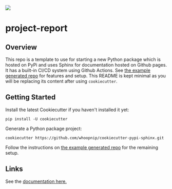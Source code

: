 
[![](https://codecov.io/gh/nickderobertis/project-report/branch/master/graph/badge.svg)](https://codecov.io/gh/nickderobertis/project-report)

# project-report

## Overview

This repo is a template to use for starting a new Python package
which is hosted on PyPi and uses Sphinx for documentation
hosted on Github pages. It has a built-in CI/CD system using Github Actions. See 
[the example generated repo](https://github.com/whoopnip/pypi-sphinx-quickstart)
for features and setup. This README is kept minimal as you will be replacing
its content after using `cookiecutter`.

## Getting Started

Install the latest Cookiecutter if you haven't installed it yet:

    pip install -U cookiecutter

Generate a Python package project:

    cookiecutter https://github.com/whoopnip/cookiecutter-pypi-sphinx.git
    
Follow the instructions on 
[the example generated repo](https://github.com/whoopnip/pypi-sphinx-quickstart)
for the remaining setup.

## Links

See the 
[documentation here.](
https://nickderobertis.github.io/project-report/
)